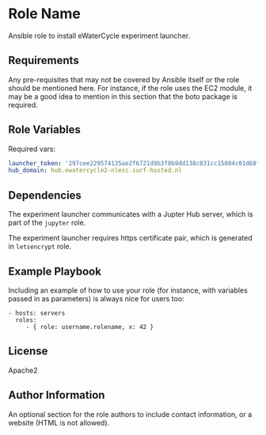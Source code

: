 Role Name
=========

Ansible role to install eWaterCycle experiment launcher.

Requirements
------------

Any pre-requisites that may not be covered by Ansible itself or the role should be mentioned here. For instance, if the role uses the EC2 module, it may be a good idea to mention in this section that the boto package is required.

Role Variables
--------------

Required vars:
```yaml
launcher_token: '297cee229574135ae2f6721d9b3f0b9dd138c831cc15084c01d68f145b70b5b2'
hub_domain: hub.ewatercycle2-nlesc.surf-hosted.nl
```

Dependencies
------------

The experiment launcher communicates with a Jupter Hub server, which is part of the `jupyter` role.

The experiment launcher requires https certificate pair, which is generated in `letsencrypt` role.

Example Playbook
----------------

Including an example of how to use your role (for instance, with variables passed in as parameters) is always nice for users too:

    - hosts: servers
      roles:
         - { role: username.rolename, x: 42 }

License
-------

Apache2

Author Information
------------------

An optional section for the role authors to include contact information, or a website (HTML is not allowed).
